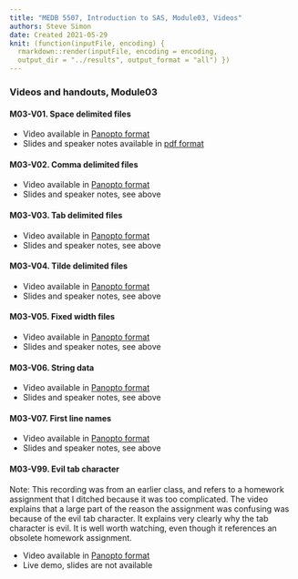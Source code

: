 ```yaml
---
title: "MEDB 5507, Introduction to SAS, Module03, Videos"
authors: Steve Simon
date: Created 2021-05-29
knit: (function(inputFile, encoding) {
  rmarkdown::render(inputFile, encoding = encoding,
  output_dir = "../results", output_format = "all") }) 
---
```


### Videos and handouts, Module03

#### M03-V01. Space delimited files

+ Video available in [Panopto format][m03v01]
+ Slides and speaker notes available in [pdf format][git1]

#### M03-V02. Comma delimited files

+ Video available in [Panopto format][m03v02]
+ Slides and speaker notes, see above

#### M03-V03. Tab delimited files

+ Video available in [Panopto format][m03v03]
+ Slides and speaker notes, see above

#### M03-V04. Tilde delimited files

+ Video available in [Panopto format][m03v04]
+ Slides and speaker notes, see above

#### M03-V05. Fixed width files

+ Video available in [Panopto format][m03v05]
+ Slides and speaker notes, see above

#### M03-V06. String data

+ Video available in [Panopto format][m03v06]
+ Slides and speaker notes, see above

#### M03-V07. First line names

+ Video available in [Panopto format][m03v07]
+ Slides and speaker notes, see above

#### M03-V99. Evil tab character

Note: This recording was from an earlier class, and refers to a homework assignment that I ditched because it was too complicated. The video explains that a large part of the reason the assignment was confusing was because of the evil tab character. It explains very clearly why the tab character is evil. It is well worth watching, even though it references an obsolete homework assignment.

+ Video available in [Panopto format][m03V99]
+ Live demo, slides are not available

[git1]: https://github.com/pmean/introduction-to-SAS/blob/master/results/m03-5507-simon-slides-and-speaker-notes.pdf

[m03v01]: https://umkc.hosted.panopto.com/Panopto/Pages/Viewer.aspx?id=f257dafa-1f47-40a4-a16a-ad5601435c74
[m03v02]: https://umkc.hosted.panopto.com/Panopto/Pages/Viewer.aspx?id=6099f2b8-848f-4140-b185-ad560145001b
[m03v03]: https://umkc.hosted.panopto.com/Panopto/Pages/Viewer.aspx?id=b95a5be9-e282-41e0-aacc-ad5601461018
[m03v04]: https://umkc.hosted.panopto.com/Panopto/Pages/Viewer.aspx?id=47317047-c929-4377-a0ba-ad560147984f
[m03v05]: https://umkc.hosted.panopto.com/Panopto/Pages/Viewer.aspx?id=8081cdf5-d018-4fca-bd6a-ad5601484ad7
[m03v06]: https://umkc.hosted.panopto.com/Panopto/Pages/Viewer.aspx?id=dc031106-04cd-4ad3-a856-ad560149e53a
[m03v07]: https://umkc.hosted.panopto.com/Panopto/Pages/Viewer.aspx?id=35ec8b62-2396-43d3-804c-ad56014c04ee

[m03v99]: https://umkc.hosted.panopto.com/Panopto/Pages/Viewer.aspx?id=0ce9339f-f3c9-4bb3-908e-aa790131a2a9
